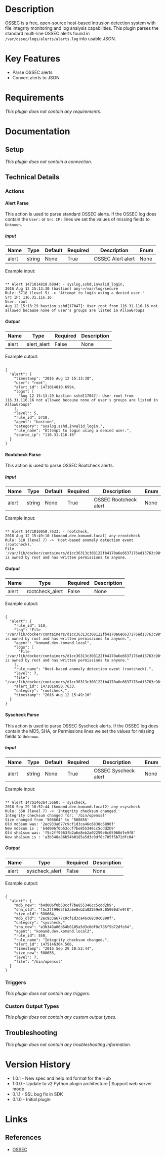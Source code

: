 # Description

[OSSEC](https://ossec.github.io/) is a free, open-source host-based intrusion detection system with file integrity 
monitoring and log analysis capabilities. This plugin parses the standard multi-line OSSEC alerts 
found in `/var/ossec/logs/alerts/alerts.log` into usable JSON.

# Key Features

* Parse OSSEC alerts
* Convert alerts to JSON

# Requirements

_This plugin does not contain any requirements._

# Documentation

## Setup

_This plugin does not contain a connection._

## Technical Details

### Actions

#### Alert Parse

This action is used to parse standard OSSEC alerts. If the OSSEC log does contain the `User:` or `Src IP:` lines we set the values of missing fields to `Unknown`.

##### Input

|Name|Type|Default|Required|Description|Enum|
|----|----|-------|--------|-----------|----|
|alert|string|None|True|OSSEC Alert alert|None|

Example input:

```

** Alert 1471014810.6994: - syslog,sshd,invalid_login,
2016 Aug 12 15:13:30 (bastion) any->/var/log/secure
Rule: 5718 (level 5) -> 'Attempt to login using a denied user.'
Src IP: 116.31.116.16
User: root
Aug 12 15:13:29 bastion sshd[17047]: User root from 116.31.116.16 not allowed because none of user's groups are listed in AllowGroups

```

##### Output

|Name|Type|Required|Description|
|----|----|--------|-----------|
|alert|alert_alert|False|None|

Example output:

```

{
  "alert": {
    "timestamp": "2016 Aug 12 15:13:30",
    "user": "root",
    "alert_id": 1471014810.6994,
    "logs": [
      "Aug 12 15:13:29 bastion sshd[17047]: User root from 116.31.116.16 not allowed because none of user's groups are listed in AllowGroups"
    ],
    "level": 5,
    "rule_id": 5718,
    "agent": "bastion",
    "category": "syslog,sshd,invalid_login,",
    "rule_name": "Attempt to login using a denied user.",
    "source_ip": "116.31.116.16"
  }
}

```

#### Rootcheck Parse

This action is used to parse OSSEC Rootcheck alerts.

##### Input

|Name|Type|Default|Required|Description|Enum|
|----|----|-------|--------|-----------|----|
|alert|string|None|True|OSSEC Rootcheck alert|None|

Example input:

```

** Alert 1471016950.7633: - rootcheck,
2016 Aug 12 15:49:10 (komand.dev.komand.local) any->rootcheck
Rule: 510 (level 7) -> 'Host-based anomaly detection event (rootcheck).'
File '/var/lib/docker/containers/d1cc36313c308122fb4170a6e6637176ed13763c98f7ef1473470ddc800c054b/hostconfig.json' is owned by root and has written permissions to anyone.

```

##### Output

|Name|Type|Required|Description|
|----|----|--------|-----------|
|alert|rootcheck_alert|False|None|

Example output:

```

{
  "alert": {
    "rule_id": 510,
    "log": "File '/var/lib/docker/containers/d1cc36313c308122fb4170a6e6637176ed13763c98f7ef1473470ddc800c054b/hostconfig.json' is owned by root and has written permissions to anyone.",
    "agent": "komand.dev.komand.local",
    "logs": [
      "File '/var/lib/docker/containers/d1cc36313c308122fb4170a6e6637176ed13763c98f7ef1473470ddc800c054b/hostconfig.json' is owned by root and has written permissions to anyone."
    ],
    "rule_name": "Host-based anomaly detection event (rootcheck).",
    "level": 7,
    "file": "/var/lib/docker/containers/d1cc36313c308122fb4170a6e6637176ed13763c98f7ef1473470ddc800c054b/hostconfig.json",
    "alert_id": 1471016950.7633,
    "category": "rootcheck,",
    "timestamp": "2016 Aug 12 15:49:10"
  }
}

```

#### Syscheck Parse

This action is used to parse OSSEC Syscheck alerts. If the OSSEC log does contain the MD5, SHA, or Permissions lines we set the values for missing fields to `Unknown`.

##### Input

|Name|Type|Default|Required|Description|Enum|
|----|----|-------|--------|-----------|----|
|alert|string|None|True|OSSEC Syscheck alert|None|

Example input:

```

** Alert 1475146364.5660: - syscheck,
2016 Sep 29 10:52:44 (komand.dev.komand.local2) any->syscheck
Rule: 550 (level 7) -> 'Integrity checksum changed.'
Integrity checksum changed for: '/bin/openssl'
Size changed from '508664' to '508656'
Old md5sum was: '2ec933a677c9cf1d3ca46c6830c6890f'
New md5sum is : 'b4d006f0b53ccf7be855346cc5cdd2b9'
Old sha1sum was: 'f5c2ff9963fb2a6e8eb2a02259e8c05960dfe9f8'
New sha1sum is : 'a3b348a86b54b0185a5d3c0df8c785f5b72dfc04'

```

##### Output

|Name|Type|Required|Description|
|----|----|--------|-----------|
|alert|syscheck_alert|False|None|

Example output:

```

{
  "alert": {
    "md5_new": "b4d006f0b53ccf7be855346cc5cdd2b9",
    "sha_old": "f5c2ff9963fb2a6e8eb2a02259e8c05960dfe9f8",
    "size_old": 508664,
    "md5_old": "2ec933a677c9cf1d3ca46c6830c6890f",
    "category": "syscheck,",
    "sha_new": "a3b348a86b54b0185a5d3c0df8c785f5b72dfc04",
    "agent": "komand.dev.komand.local2",
    "rule_id": 550,
    "rule_name": "Integrity checksum changed.",
    "alert_id": 1475146364.566,
    "timestamp": "2016 Sep 29 10:52:44",
    "size_new": 508656,
    "level": 7,
    "file": "/bin/openssl"
  }
}

```

### Triggers

_This plugin does not contain any triggers._

### Custom Output Types

_This plugin does not contain any custom output types._

## Troubleshooting

_This plugin does not contain any troubleshooting information._

# Version History

* 1.0.1 - New spec and help.md format for the Hub
* 1.0.0 - Update to v2 Python plugin architecture | Support web server mode
* 0.1.1 - SSL bug fix in SDK
* 0.1.0 - Initial plugin

# Links

## References

* [OSSEC](https://ossec.github.io/)
